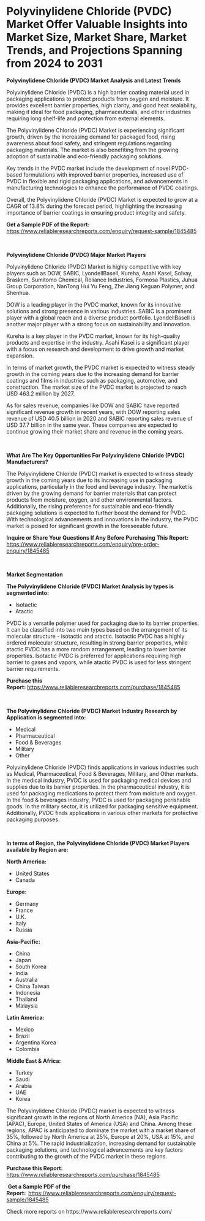 <p><h1>Polyvinylidene Chloride (PVDC) Market Offer Valuable Insights into Market Size, Market Share, Market Trends, and Projections Spanning from 2024 to 2031</h1></p><p><strong>Polyvinylidene Chloride (PVDC) Market Analysis and Latest Trends</strong></p>
<p><p>Polyvinylidene Chloride (PVDC) is a high barrier coating material used in packaging applications to protect products from oxygen and moisture. It provides excellent barrier properties, high clarity, and good heat sealability, making it ideal for food packaging, pharmaceuticals, and other industries requiring long shelf-life and protection from external elements.</p><p>The Polyvinylidene Chloride (PVDC) Market is experiencing significant growth, driven by the increasing demand for packaged food, rising awareness about food safety, and stringent regulations regarding packaging materials. The market is also benefiting from the growing adoption of sustainable and eco-friendly packaging solutions.</p><p>Key trends in the PVDC market include the development of novel PVDC-based formulations with improved barrier properties, increased use of PVDC in flexible and rigid packaging applications, and advancements in manufacturing technologies to enhance the performance of PVDC coatings.</p><p>Overall, the Polyvinylidene Chloride (PVDC) Market is expected to grow at a CAGR of 13.8% during the forecast period, highlighting the increasing importance of barrier coatings in ensuring product integrity and safety.</p></p>
<p><strong>Get a Sample PDF of the Report:&nbsp;</strong> <a href="https://www.reliableresearchreports.com/enquiry/request-sample/1845485">https://www.reliableresearchreports.com/enquiry/request-sample/1845485</a></p>
<p>&nbsp;</p>
<p><strong>Polyvinylidene Chloride (PVDC) Major Market Players</strong></p>
<p><p>Polyvinylidene Chloride (PVDC) Market is highly competitive with key players such as DOW, SABIC, LyondellBasell, Kureha, Asahi Kasei, Solvay, Braskem, Sumitomo Chemical, Reliance Industries, Formosa Plastics, Juhua Group Corporation, NanTong Hui Yu Feng, Zhe Jiang Keguan Polymer, and Shenhua.</p><p>DOW is a leading player in the PVDC market, known for its innovative solutions and strong presence in various industries. SABIC is a prominent player with a global reach and a diverse product portfolio. LyondellBasell is another major player with a strong focus on sustainability and innovation.</p><p>Kureha is a key player in the PVDC market, known for its high-quality products and expertise in the industry. Asahi Kasei is a significant player with a focus on research and development to drive growth and market expansion.</p><p>In terms of market growth, the PVDC market is expected to witness steady growth in the coming years due to the increasing demand for barrier coatings and films in industries such as packaging, automotive, and construction. The market size of the PVDC market is projected to reach USD 463.2 million by 2027.</p><p>As for sales revenue, companies like DOW and SABIC have reported significant revenue growth in recent years, with DOW reporting sales revenue of USD 40.5 billion in 2020 and SABIC reporting sales revenue of USD 37.7 billion in the same year. These companies are expected to continue growing their market share and revenue in the coming years.</p></p>
<p>&nbsp;</p>
<p><strong>What Are The Key Opportunities For Polyvinylidene Chloride (PVDC) Manufacturers?</strong></p>
<p><p>The Polyvinylidene Chloride (PVDC) market is expected to witness steady growth in the coming years due to its increasing use in packaging applications, particularly in the food and beverage industry. The market is driven by the growing demand for barrier materials that can protect products from moisture, oxygen, and other environmental factors. Additionally, the rising preference for sustainable and eco-friendly packaging solutions is expected to further boost the demand for PVDC. With technological advancements and innovations in the industry, the PVDC market is poised for significant growth in the foreseeable future.</p></p>
<p><strong>Inquire or Share Your Questions If Any Before Purchasing This Report:</strong> <a href="https://www.reliableresearchreports.com/enquiry/pre-order-enquiry/1845485">https://www.reliableresearchreports.com/enquiry/pre-order-enquiry/1845485</a></p>
<p>&nbsp;</p>
<p><strong>Market Segmentation</strong></p>
<p><strong>The Polyvinylidene Chloride (PVDC) Market Analysis by types is segmented into:</strong></p>
<p><ul><li>Isotactic</li><li>Atactic</li></ul></p>
<p><p>PVDC is a versatile polymer used for packaging due to its barrier properties. It can be classified into two main types based on the arrangement of its molecular structure - isotactic and atactic. Isotactic PVDC has a highly ordered molecular structure, resulting in strong barrier properties, while atactic PVDC has a more random arrangement, leading to lower barrier properties. Isotactic PVDC is preferred for applications requiring high barrier to gases and vapors, while atactic PVDC is used for less stringent barrier requirements.</p></p>
<p><strong>Purchase this Report:&nbsp;</strong><a href="https://www.reliableresearchreports.com/purchase/1845485">https://www.reliableresearchreports.com/purchase/1845485</a></p>
<p>&nbsp;</p>
<p><strong>The Polyvinylidene Chloride (PVDC) Market Industry Research by Application is segmented into:</strong></p>
<p><ul><li>Medical</li><li>Pharmaceutical</li><li>Food & Beverages</li><li>Military</li><li>Other</li></ul></p>
<p><p>Polyvinylidene Chloride (PVDC) finds applications in various industries such as Medical, Pharmaceutical, Food & Beverages, Military, and Other markets. In the medical industry, PVDC is used for packaging medical devices and supplies due to its barrier properties. In the pharmaceutical industry, it is used for packaging medications to protect them from moisture and oxygen. In the food & beverages industry, PVDC is used for packaging perishable goods. In the military sector, it is utilized for packaging sensitive equipment. Additionally, PVDC finds applications in various other markets for protective packaging purposes.</p></p>
<p>&nbsp;</p>
<p><strong>In terms of Region, the Polyvinylidene Chloride (PVDC) Market Players available by Region are:</strong></p>
<p>
    <p> <strong> North America: </strong>
        <ul>
            <li>United States</li>
            <li>Canada</li>
        </ul>
        </p> 
    <p> <strong> Europe: </strong>
        <ul>
            <li>Germany</li>
            <li>France</li>
            <li>U.K.</li>
            <li>Italy</li>
            <li>Russia</li>
        </ul>
        </p> 
    <p> <strong> Asia-Pacific: </strong>
        <ul>
            <li>China</li>
            <li>Japan</li>
            <li>South Korea</li>
            <li>India</li>
            <li>Australia</li>
            <li>China Taiwan</li>
            <li>Indonesia</li>
            <li>Thailand</li>
            <li>Malaysia</li>
        </ul>
        </p> 
    <p> <strong> Latin America: </strong>
        <ul>
            <li>Mexico</li>
            <li>Brazil</li>
            <li>Argentina Korea</li>
            <li>Colombia</li>
        </ul>
        </p> 
    <p> <strong> Middle East & Africa: </strong>
        <ul>
            <li>Turkey</li>
            <li>Saudi</li>
            <li>Arabia</li>
            <li>UAE</li>
            <li>Korea</li>
        </ul>
    </p>
    </p>
<p><p>The Polyvinylidene Chloride (PVDC) market is expected to witness significant growth in the regions of North America (NA), Asia Pacific (APAC), Europe, United States of America (USA) and China. Among these regions, APAC is anticipated to dominate the market with a market share of 35%, followed by North America at 25%, Europe at 20%, USA at 15%, and China at 5%. The rapid industrialization, increasing demand for sustainable packaging solutions, and technological advancements are key factors contributing to the growth of the PVDC market in these regions.</p></p>
<p><strong>Purchase this Report: </strong><a href="https://www.reliableresearchreports.com/purchase/1845485">https://www.reliableresearchreports.com/purchase/1845485</a></p>
<p>&nbsp;<strong>Get a Sample PDF of the Report:&nbsp;&nbsp;</strong><a href="https://www.reliableresearchreports.com/enquiry/request-sample/1845485">https://www.reliableresearchreports.com/enquiry/request-sample/1845485</a></p>
<p><strong></strong></p>
<p>Check more reports on https://www.reliableresearchreports.com/</p>